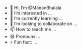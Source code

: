 - 👋 Hi, I’m @MananBhalala
- 👀 I’m interested in ...
- 🌱 I’m currently learning ...
- 💞️ I’m looking to collaborate on ...
- 📫 How to reach me ...
- 😄 Pronouns: ...
- ⚡ Fun fact: ...

<!---
MananBhalala/MananBhalala is a ✨ special ✨ repository because its `README.md` (this file) appears on your GitHub profile.
You can click the Preview link to take a look at your changes.
--->
